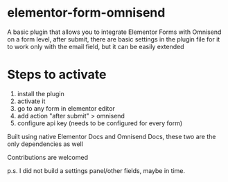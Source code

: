 # elementor-form-omnisend
A basic plugin that allows you to integrate Elementor Forms with Omnisend on a form level, after submit, there are basic settings in the plugin file for it to work only with the email field, but it can be easily extended
# Steps to activate
1. install the plugin
2. activate it
3. go to any form in elementor editor
4. add action "after submit" > omnisend
5. configure api key (needs to be configured for every form)

Built using native Elementor Docs and Omnisend Docs, these two are the only dependencies as well

Contributions are welcomed

p.s. I did not build a settings panel/other fields, maybe in time.
